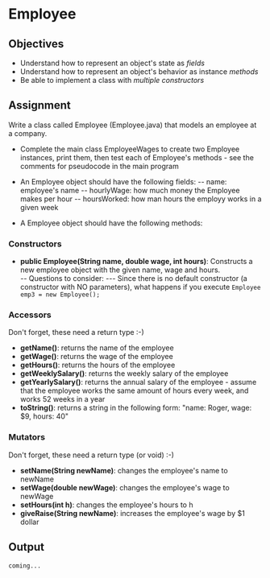 Employee
================

## Objectives
- Understand how to represent an object's state as *fields*
- Understand how to represent an object's behavior as instance *methods*
- Be able to implement a class with *multiple constructors*

## Assignment
Write a class called Employee (Employee.java) that models an employee at a company. 
- Complete the main class EmployeeWages to create two Employee instances, print them, then test each of Employee's methods - see the comments for pseudocode in the main program
- An Employee object should have the following fields:
-- name: employee's name
-- hourlyWage: how much money the Employee makes per hour
-- hoursWorked: how man hours the employy works in a given week

- A Employee object should have the following methods:

### Constructors
- **public Employee(String name, double wage, int hours)**: Constructs a new employee object with the given name, wage and hours.  
-- Questions to consider:
--- Since there is no default constructor (a constructor with NO parameters), what happens if you execute `Employee emp3 = new Employee();`

### Accessors
Don't forget, these need a return type :-)
- **getName()**: returns the name of the employee
- **getWage()**: returns the wage of the employee
- **getHours()**: returns the hours of the employee
- **getWeeklySalary()**: returns the weekly salary of the employee
- **getYearlySalary()**: returns the annual salary of the employee - assume that the employee works the same amount of hours every week, and works 52 weeks in a year
- **toString()**: returns a string in the following form: "name: Roger, wage: $9, hours: 40"

### Mutators
Don't forget, these need a return type (or void) :-)
- **setName(String newName)**: changes the employee's name to newName
- **setWage(double newWage)**: changes the employee's wage to newWage
- **setHours(int h)**: changes the employee's hours to h
- **giveRaise(String newName)**: increases the employee's wage by $1 dollar

## Output
```
coming...
```

